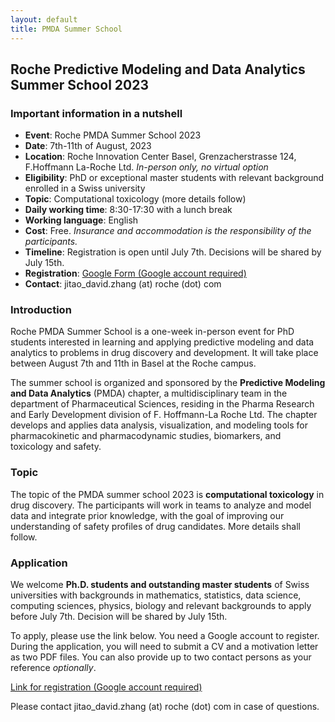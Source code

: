 ```yaml
---
layout: default
title: PMDA Summer School
---
```


## Roche Predictive Modeling and Data Analytics Summer School 2023

### Important information in a nutshell

* **Event**: Roche PMDA Summer School 2023
* **Date**: 7th-11th of August, 2023
* **Location**: Roche Innovation Center Basel, Grenzacherstrasse 124, F.Hoffmann
La-Roche Ltd. *In-person only, no virtual option*
* **Eligibility**: PhD or exceptional master students with relevant background
enrolled in a Swiss university
* **Topic**: Computational toxicology (more details follow)
* **Daily working time**: 8:30-17:30 with a lunch break
* **Working language**: English
* **Cost**: Free. *Insurance and accommodation is the responsibility of the
participants.*
* **Timeline**: Registration is open until July 7th. Decisions will be shared by
July 15th.
* **Registration**: [Google Form (Google account
required)](https://forms.gle/JNE8pEoJE2PFoc4k7)
* **Contact**: jitao_david.zhang (at) roche (dot) com

### Introduction

Roche PMDA Summer School is a one-week in-person event for PhD students
interested in learning and applying predictive modeling and data analytics to
problems in drug discovery and development. It will take place between August
7th and 11th in Basel at the Roche campus.

The summer school is organized and sponsored by the **Predictive Modeling and
Data Analytics** (PMDA) chapter, a multidisciplinary team in the department of
Pharmaceutical Sciences, residing in the Pharma Research and Early Development
division of F. Hoffmann-La Roche Ltd. The chapter develops and applies data
analysis, visualization, and modeling tools for pharmacokinetic and
pharmacodynamic studies, biomarkers, and toxicology and safety.

### Topic

The topic of the PMDA summer school 2023 is **computational toxicology** in drug
discovery. The participants will work in teams to analyze and model data and
integrate prior knowledge, with the goal of improving our understanding of
safety profiles of drug candidates. More details shall follow.

### Application

We welcome **Ph.D. students and outstanding master students** of Swiss
universities with backgrounds in mathematics, statistics, data science,
computing sciences, physics, biology and relevant backgrounds to apply before
July 7th. Decision will be shared by July 15th.

To apply, please use the link below. You need a Google account to register.
During the application, you will need to submit a CV and a motivation letter as
two PDF files. You can also provide up to two contact persons as your reference *optionally*.

[Link for registration (Google account required)](https://forms.gle/JNE8pEoJE2PFoc4k7)

Please contact jitao_david.zhang (at) roche (dot) com in case of
questions.

